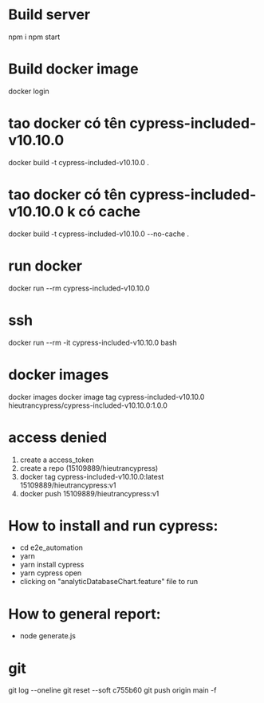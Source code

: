 # Build server

npm i
npm start

# Build docker image

docker login

# tao docker có tên cypress-included-v10.10.0

docker build -t cypress-included-v10.10.0 .

# tao docker có tên cypress-included-v10.10.0 k có cache

docker build -t cypress-included-v10.10.0 --no-cache .

# run docker

docker run --rm cypress-included-v10.10.0

# ssh

docker run --rm -it cypress-included-v10.10.0 bash

# docker images

docker images
docker image tag cypress-included-v10.10.0 hieutrancypress/cypress-included-v10.10.0:1.0.0

# access denied

1. create a access_token
2. create a repo (15109889/hieutrancypress)
3. docker tag cypress-included-v10.10.0:latest 15109889/hieutrancypress:v1
4. docker push 15109889/hieutrancypress:v1

# How to install and run cypress:

- cd e2e_automation
- yarn
- yarn install cypress
- yarn cypress open
- clicking on "analyticDatabaseChart.feature" file to run

# How to general report:

- node generate.js

# git

git log --oneline
git reset --soft c755b60
git push origin main -f
